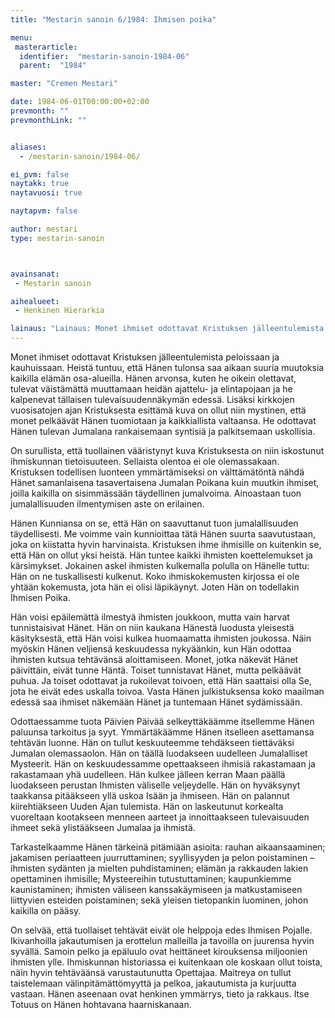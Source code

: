 ```yaml
---
title: "Mestarin sanoin 6/1984: Ihmisen poika"

menu:
 masterarticle:
  identifier:  "mestarin-sanoin-1984-06"
  parent:  "1984"

master: "Cremen Mestari"

date: 1984-06-01T00:00:00+02:00
prevmonth: ""
prevmonthLink: ""


aliases:
  - /mestarin-sanoin/1984-06/

ei_pvm: false
naytakk: true
naytavuosi: true

naytapvm: false

author: mestari
type: mestarin-sanoin



avainsanat:
 - Mestarin sanoin

aihealueet:
 - Henkinen Hierarkia

lainaus: "Lainaus: Monet ihmiset odottavat Kristuksen jälleentulemista peloissaan ja kauhuissaan. Heistä tuntuu, että Hänen tulonsa saa aikaan suuria muutoksia kaikilla elämän osa-alueilla. Hänen arvonsa, kuten he oikein olettavat, tulevat väistämättä muuttamaan heidän ajattelu- ja elintapojaan ja he kalpenevat tällaisen tulevaisuudennäkymän edessä."
---
```

<p>Monet ihmiset odottavat Kristuksen jälleentulemista peloissaan ja kauhuissaan. Heistä tuntuu, että Hänen tulonsa saa aikaan suuria muutoksia kaikilla elämän osa-alueilla. Hänen arvonsa, kuten he oikein olettavat, tulevat väistämättä muuttamaan heidän ajattelu- ja elintapojaan ja he kalpenevat tällaisen tulevaisuudennäkymän edessä. Lisäksi kirkkojen vuosisatojen ajan Kristuksesta esittämä kuva on ollut niin mystinen, että monet pelkäävät Hänen tuomiotaan ja kaikkiallista valtaansa. He odottavat Hänen tulevan Jumalana rankaisemaan syntisiä ja palkitsemaan uskollisia.</p>

<p>On surullista, että tuollainen vääristynyt kuva Kristuksesta on niin iskostunut ihmiskunnan tietoisuuteen. Sellaista olentoa ei ole olemassakaan. Kristuksen todellisen luonteen ymmärtämiseksi on välttämätöntä nähdä Hänet samanlaisena tasavertaisena Jumalan Poikana kuin muutkin ihmiset, joilla kaikilla on sisimmässään täydellinen jumalvoima. Ainoastaan tuon jumalallisuuden ilmentymisen aste on erilainen.</p>

<p>Hänen Kunniansa on se, että Hän on saavuttanut tuon jumalallisuuden täydellisesti. Me voimme vain kunnioittaa tätä Hänen suurta saavutustaan, joka on kiistatta hyvin harvinaista. Kristuksen ihme ihmisille on kuitenkin se, että Hän on ollut yksi heistä. Hän tuntee kaikki ihmisten koettelemukset ja kärsimykset. Jokainen askel ihmisten kulkemalla polulla on Hänelle tuttu: Hän on ne tuskallisesti kulkenut. Koko ihmiskokemusten kirjossa ei ole yhtään kokemusta, jota hän ei olisi läpikäynyt. Joten Hän on todellakin Ihmisen Poika.</p>

<p>Hän voisi epäilemättä ilmestyä ihmisten joukkoon, mutta vain harvat tunnistaisivat Hänet. Hän on niin kaukana Hänestä luodusta yleisestä käsityksestä, että Hän voisi kulkea huomaamatta ihmisten joukossa. Näin myöskin Hänen veljiensä keskuudessa nykyäänkin, kun Hän odottaa ihmisten kutsua tehtävänsä aloittamiseen. Monet, jotka näkevät Hänet päivittäin, eivät tunne Häntä. Toiset tunnistavat Hänet, mutta pelkäävät puhua. Ja toiset odottavat ja rukoilevat toivoen, että Hän saattaisi olla Se, jota he eivät edes uskalla toivoa. Vasta Hänen julkistuksensa koko maailman edessä saa ihmiset näkemään Hänet ja tuntemaan Hänet sydämissään. </p>

<p>Odottaessamme tuota Päivien Päivää selkeyttäkäämme itsellemme Hänen paluunsa tarkoitus ja syyt. Ymmärtäkäämme Hänen itselleen asettamansa tehtävän luonne. Hän on tullut keskuuteemme tehdäkseen tiettäväksi Jumalan olemassaolon. Hän on täällä luodakseen uudelleen Jumalalliset Mysteerit. Hän on keskuudessamme opettaakseen ihmisiä rakastamaan ja rakastamaan yhä uudelleen. Hän kulkee jälleen kerran Maan päällä luodakseen perustan Ihmisten väliselle veljeydelle. Hän on hyväksynyt taakkansa pitääkseen yllä uskoa Isään ja ihmiseen. Hän on palannut kiirehtiäkseen Uuden Ajan tulemista. Hän on laskeutunut korkealta vuoreltaan kootakseen menneen aarteet ja innoittaakseen tulevaisuuden ihmeet sekä ylistääkseen Jumalaa ja ihmistä.</p>

<p>Tarkastelkaamme Hänen tärkeinä pitämiään asioita: rauhan aikaansaaminen; jakamisen periaatteen juurruttaminen; syyllisyyden ja pelon poistaminen – ihmisten sydänten ja mielten puhdistaminen; elämän ja rakkauden lakien opettaminen ihmisille; Mysteereihin tutustuttaminen; kaupunkiemme kaunistaminen; ihmisten väliseen kanssakäymiseen ja matkustamiseen liittyvien esteiden poistaminen; sekä yleisen tietopankin luominen, johon kaikilla on pääsy.</p>

<p>On selvää, että tuollaiset tehtävät eivät ole helppoja edes Ihmisen Pojalle. Ikivanhoilla jakautumisen ja erottelun malleilla ja tavoilla on juurensa hyvin syvällä. Samoin pelko ja epäluulo ovat heittäneet kirouksensa miljoonien ihmisten ylle. Ihmiskunnan historiassa ei kuitenkaan ole koskaan ollut toista, näin hyvin tehtäväänsä varustautunutta Opettajaa. Maitreya on tullut taistelemaan välinpitämättömyyttä ja pelkoa, jakautumista ja kurjuutta vastaan. Hänen aseenaan ovat henkinen ymmärrys, tieto ja rakkaus. Itse Totuus on Hänen hohtavana haarniskanaan.</p>